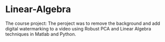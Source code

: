 # Linear-Algebra
The course project: The peroject was to remove the background and add digital watermarking to a video using Robust PCA and Linear Algebra techniques in Matlab and Python. 
